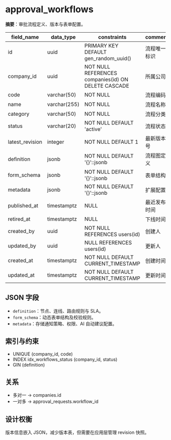 # approval_workflows

**摘要**：审批流程定义、版本与表单配置。

| field_name | data_type | constraints | comment |
| --- | --- | --- | --- |
| id | uuid | PRIMARY KEY DEFAULT gen_random_uuid() | 流程唯一标识 |
| company_id | uuid | NOT NULL REFERENCES companies(id) ON DELETE CASCADE | 所属公司 |
| code | varchar(50) | NOT NULL | 流程编码 |
| name | varchar(255) | NOT NULL | 流程名称 |
| category | varchar(50) | NOT NULL | 流程分类 |
| status | varchar(20) | NOT NULL DEFAULT 'active' | 流程状态 |
| latest_revision | integer | NOT NULL DEFAULT 1 | 最新版本号 |
| definition | jsonb | NOT NULL DEFAULT '{}'::jsonb | 流程图定义 |
| form_schema | jsonb | NOT NULL DEFAULT '{}'::jsonb | 表单结构 |
| metadata | jsonb | NOT NULL DEFAULT '{}'::jsonb | 扩展配置 |
| published_at | timestamptz | NULL | 最近发布时间 |
| retired_at | timestamptz | NULL | 下线时间 |
| created_by | uuid | NOT NULL REFERENCES users(id) | 创建人 |
| updated_by | uuid | NULL REFERENCES users(id) | 更新人 |
| created_at | timestamptz | NOT NULL DEFAULT CURRENT_TIMESTAMP | 创建时间 |
| updated_at | timestamptz | NOT NULL DEFAULT CURRENT_TIMESTAMP | 更新时间 |

## JSON 字段
- `definition`：节点、连线、路由规则与 SLA。
- `form_schema`：动态表单结构及校验规则。
- `metadata`：存储通知策略、权限、AI 自动建议配置。

## 索引与约束
- UNIQUE (company_id, code)
- INDEX idx_workflows_status (company_id, status)
- GIN (definition)

## 关系
- 多对一 -> companies.id
- 一对多 -> approval_requests.workflow_id

## 设计权衡
版本信息嵌入 JSON，减少版本表，但需要在应用层管理 revision 快照。
